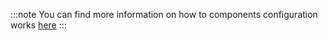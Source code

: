 :::note
You can find more information on how to components configuration works [here](../customization/custom-components.md)
:::